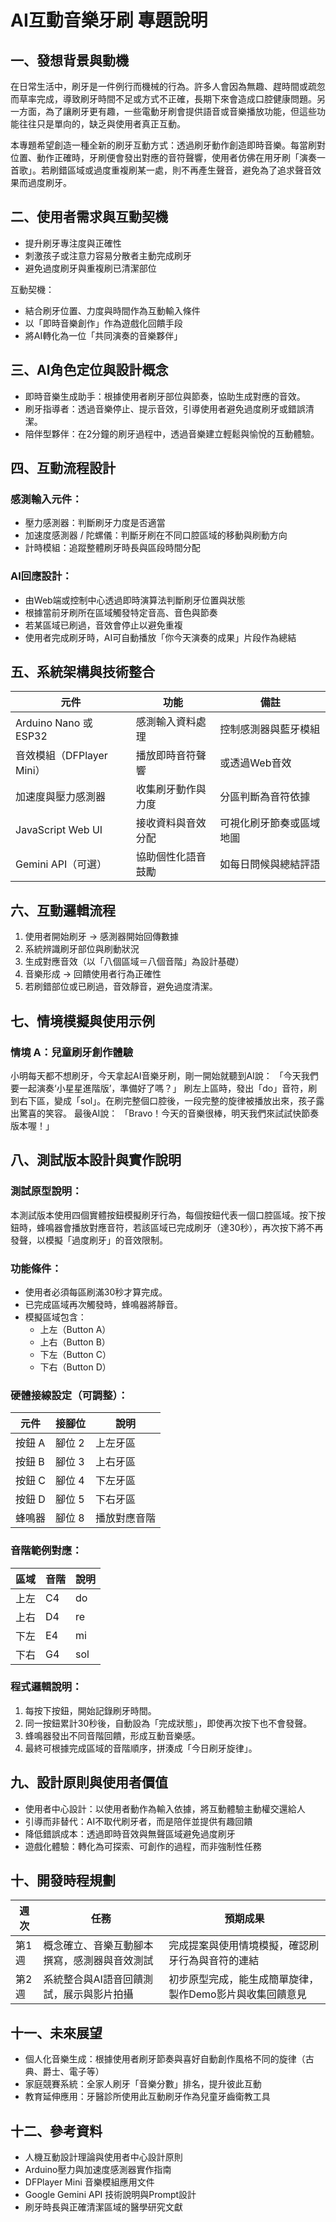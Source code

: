# AI互動音樂牙刷 專題說明

## 一、發想背景與動機
在日常生活中，刷牙是一件例行而機械的行為。許多人會因為無趣、趕時間或疏忽而草率完成，導致刷牙時間不足或方式不正確，長期下來會造成口腔健康問題。另一方面，為了讓刷牙更有趣，一些電動牙刷會提供語音或音樂播放功能，但這些功能往往只是單向的，缺乏與使用者真正互動。

本專題希望創造一種全新的刷牙互動方式：透過刷牙動作創造即時音樂。每當刷對位置、動作正確時，牙刷便會發出對應的音符聲響，使用者仿佛在用牙刷「演奏一首歌」。若刷錯區域或過度重複刷某一處，則不再產生聲音，避免為了追求聲音效果而過度刷牙。

## 二、使用者需求與互動契機
- 提升刷牙專注度與正確性
- 刺激孩子或注意力容易分散者主動完成刷牙
- 避免過度刷牙與重複刷已清潔部位

互動契機：
- 結合刷牙位置、力度與時間作為互動輸入條件
- 以「即時音樂創作」作為遊戲化回饋手段
- 將AI轉化為一位「共同演奏的音樂夥伴」

## 三、AI角色定位與設計概念
- 即時音樂生成助手：根據使用者刷牙部位與節奏，協助生成對應的音效。
- 刷牙指導者：透過音樂停止、提示音效，引導使用者避免過度刷牙或錯誤清潔。
- 陪伴型夥伴：在2分鐘的刷牙過程中，透過音樂建立輕鬆與愉悅的互動體驗。

## 四、互動流程設計
### 感測輸入元件：
- 壓力感測器：判斷刷牙力度是否適當
- 加速度感測器 / 陀螺儀：判斷牙刷在不同口腔區域的移動與刷動方向
- 計時模組：追蹤整體刷牙時長與區段時間分配

### AI回應設計：
- 由Web端或控制中心透過即時演算法判斷刷牙位置與狀態
- 根據當前牙刷所在區域觸發特定音高、音色與節奏
- 若某區域已刷過，音效會停止以避免重複
- 使用者完成刷牙時，AI可自動播放「你今天演奏的成果」片段作為總結

## 五、系統架構與技術整合
| 元件 | 功能 | 備註 |
|------|------|------|
| Arduino Nano 或 ESP32 | 感測輸入資料處理 | 控制感測器與藍牙模組 |
| 音效模組（DFPlayer Mini） | 播放即時音符聲響 | 或透過Web音效 |
| 加速度與壓力感測器 | 收集刷牙動作與力度 | 分區判斷為音符依據 |
| JavaScript Web UI | 接收資料與音效分配 | 可視化刷牙節奏或區域地圖 |
| Gemini API（可選） | 協助個性化語音鼓勵 | 如每日問候與總結評語 |

## 六、互動邏輯流程
1. 使用者開始刷牙 → 感測器開始回傳數據
2. 系統辨識刷牙部位與刷動狀況
3. 生成對應音效（以「八個區域＝八個音階」為設計基礎）
4. 音樂形成 → 回饋使用者行為正確性
5. 若刷錯部位或已刷過，音效靜音，避免過度清潔。

## 七、情境模擬與使用示例
### 情境 A：兒童刷牙創作體驗
小明每天都不想刷牙，今天拿起AI音樂牙刷，剛一開始就聽到AI說：
「今天我們要一起演奏‘小星星進階版’，準備好了嗎？」
刷左上區時，發出「do」音符，刷到右下區，變成「sol」。在刷完整個口腔後，一段完整的旋律被播放出來，孩子露出驚喜的笑容。
最後AI說：
「Bravo！今天的音樂很棒，明天我們來試試快節奏版本喔！」

## 八、測試版本設計與實作說明
### 測試原型說明：
本測試版本使用四個實體按鈕模擬刷牙行為，每個按鈕代表一個口腔區域。按下按鈕時，蜂鳴器會播放對應音符，若該區域已完成刷牙（達30秒），再次按下將不再發聲，以模擬「過度刷牙」的音效限制。

### 功能條件：
- 使用者必須每區刷滿30秒才算完成。
- 已完成區域再次觸發時，蜂鳴器將靜音。
- 模擬區域包含：
  - 上左（Button A）
  - 上右（Button B）
  - 下左（Button C）
  - 下右（Button D）

### 硬體接線設定（可調整）：
| 元件 | 接腳位 | 說明 |
|------|--------|------|
| 按鈕 A | 腳位 2 | 上左牙區 |
| 按鈕 B | 腳位 3 | 上右牙區 |
| 按鈕 C | 腳位 4 | 下左牙區 |
| 按鈕 D | 腳位 5 | 下右牙區 |
| 蜂鳴器 | 腳位 8 | 播放對應音階 |

### 音階範例對應：
| 區域 | 音階 | 說明 |
|------|------|------|
| 上左 | C4   | do   |
| 上右 | D4   | re   |
| 下左 | E4   | mi   |
| 下右 | G4   | sol  |

### 程式邏輯說明：
1. 每按下按鈕，開始記錄刷牙時間。
2. 同一按鈕累計30秒後，自動設為「完成狀態」，即使再次按下也不會發聲。
3. 蜂鳴器發出不同音階回饋，形成互動音樂感。
4. 最終可根據完成區域的音階順序，拼湊成「今日刷牙旋律」。

## 九、設計原則與使用者價值
- 使用者中心設計：以使用者動作為輸入依據，將互動體驗主動權交還給人
- 引導而非替代：AI不取代刷牙者，而是陪伴並提供有趣回饋
- 降低錯誤成本：透過即時音效與無聲區域避免過度刷牙
- 遊戲化體驗：轉化為可探索、可創作的過程，而非強制性任務

## 十、開發時程規劃
| 週次 | 任務 | 預期成果 |
|------|------|----------|
| 第1週 | 概念確立、音樂互動腳本撰寫，感測器與音效測試 | 完成提案與使用情境模擬，確認刷牙行為與音符的連結 |
| 第2週 | 系統整合與AI語音回饋測試，展示與影片拍攝 | 初步原型完成，能生成簡單旋律，製作Demo影片與收集回饋意見 |

## 十一、未來展望
- 個人化音樂生成：根據使用者刷牙節奏與喜好自動創作風格不同的旋律（古典、爵士、電子等）
- 家庭競賽系統：全家人刷牙「音樂分數」排名，提升彼此互動
- 教育延伸應用：牙醫診所使用此互動刷牙作為兒童牙齒衛教工具

## 十二、參考資料
- 人機互動設計理論與使用者中心設計原則
- Arduino壓力與加速度感測器實作指南
- DFPlayer Mini 音樂模組應用文件
- Google Gemini API 技術說明與Prompt設計
- 刷牙時長與正確清潔區域的醫學研究文獻
